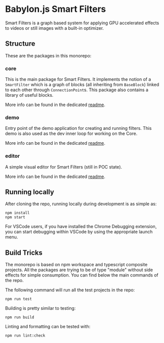 # Babylon.js Smart Filters

Smart Filters is a graph based system for applying GPU accelerated effects to videos or still images with a built-in optimizer.

## Structure
These are the packages in this monorepo:

### core
This is the main package for Smart Filters. It implements the notion of a `SmartFilter` which is a graph of blocks (all inheriting from `BaseBlock`) linked to each other through `ConnectionPoint`s. This package also contains a library of useful blocks.

More info can be found in the dedicated [readme](./packages/core/readme.md).

### demo
Entry point of the demo application for creating and running filters. This demo is also used as the dev inner loop for working on the Core.

More info can be found in the dedicated [readme](./packages/demo/readme.md).

### editor
A simple visual editor for Smart Filters (still in POC state).

More info can be found in the dedicated [readme](./packages/editor/readme.md).

## Running locally
After cloning the repo, running locally during development is as simple as:
```
npm install
npm start
```

For VSCode users, if you have installed the Chrome Debugging extension, you can start debugging within VSCode by using the appropriate launch menu.

## Build Tricks
The monorepo is based on npm workspace and typescript composite projects. All the packages are trying to be of type "module" without side effects for simple consumption. You can find below the main commands of the repo.

The following command will run all the test projects in the repo:
```
npm run test
```

Building is pretty similar to testing:
```
npm run build
```

Linting and formatting can be tested with:
```
npm run lint:check
```

